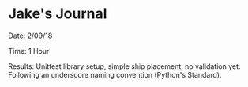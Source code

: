 # Jake's Journal

Date: 2/09/18

Time: 1 Hour 

Results: Unittest library setup, simple ship placement, no validation yet. Following an underscore naming convention (Python's Standard).